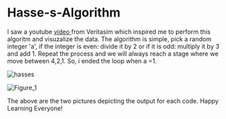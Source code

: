# Hasse-s-Algorithm
I saw a youtube <a href='https://www.youtube.com/watch?v=094y1Z2wpJg'>video </a> from Veritasim which inspired me to perform this algoritm and visuzalize the data. The algorithm is simple, pick a random integer 'a', if the integer is even: divide it by 2 or if it is odd: multiply it by 3 and add 1. Repeat the process and we will always reach a stage where we move between 4,2,1. So, i ended the loop when a =1.


![hasses](https://user-images.githubusercontent.com/56634854/154784274-5ab8b70f-e2e4-4854-a517-a6f5e0a21a87.png)


![Figure_1](https://user-images.githubusercontent.com/56634854/154784296-11e39cce-0ca4-4bcd-b38b-816483b12098.png)


The above are the two pictures depicting the output for each code. Happy Learning Everyone!
